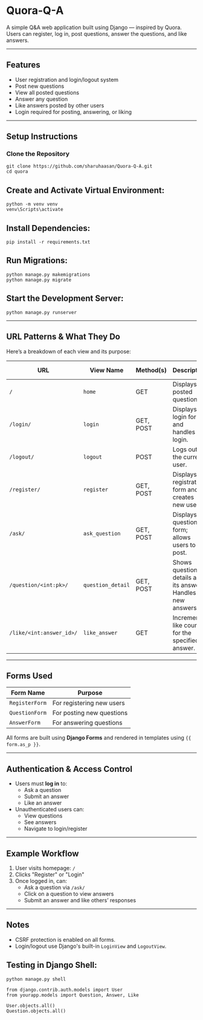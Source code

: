 # Quora-Q-A

A simple Q&A web application built using Django — inspired by Quora.  
Users can register, log in, post questions, answer the questions, and like answers.

---

## Features

- User registration and login/logout system
- Post new questions
- View all posted questions
- Answer any question
- Like answers posted by other users
- Login required for posting, answering, or liking

---

##  Setup Instructions

###  Clone the Repository

```
git clone https://github.com/sharuhaasan/Quora-Q-A.git
cd quora
```

##  Create and Activate Virtual Environment:
```
python -m venv venv
venv\Scripts\activate
```

##  Install Dependencies:
```
pip install -r requirements.txt
```

##  Run Migrations:
```
python manage.py makemigrations
python manage.py migrate
```

##  Start the Development Server:
```
python manage.py runserver
```
---

##  URL Patterns & What They Do

Here’s a breakdown of each view and its purpose:

| URL                         | View Name         | Method(s) | Description                                                  | Login Required   |
|---------------------------- |-------------------|-----------|--------------------------------------------------------------|------------------|
| `/`                         | `home`            | GET       | Displays all posted questions.                               | ❌               |
| `/login/`                   | `login`           | GET, POST | Displays login form and handles login.                       | ❌               |
| `/logout/`                  | `logout`          | POST      | Logs out the current user.                                   | ✅               |
| `/register/`                | `register`        | GET, POST | Displays registration form and creates new user.             | ❌               |
| `/ask/`                     | `ask_question`    | GET, POST | Displays question form; allows users to post.                | ✅               |
| `/question/<int:pk>/`       | `question_detail` | GET, POST | Shows question details and its answers. Handles new answers. | ✅ (for posting) |
| `/like/<int:answer_id>/`    | `like_answer`     | GET       | Increments like count for the specified answer.              | ✅               |

---

##  Forms Used

| Form Name          | Purpose                          |
|--------------------|----------------------------------|
| `RegisterForm` | For registering new users        |
| `QuestionForm`     | For posting new questions        |
| `AnswerForm`       | For answering questions          |

All forms are built using **Django Forms** and rendered in templates using `{{ form.as_p }}`.

---

##  Authentication & Access Control

- Users must **log in** to:
  - Ask a question
  - Submit an answer
  - Like an answer
- Unauthenticated users can:
  - View questions
  - See answers
  - Navigate to login/register

---

##  Example Workflow

1. User visits homepage: `/`
2. Clicks "Register" or "Login"
3. Once logged in, can:
   - Ask a question via `/ask/`
   - Click on a question to view answers
   - Submit an answer and like others’ responses

---

##  Notes

- CSRF protection is enabled on all forms.
- Login/logout use Django's built-in `LoginView` and `LogoutView`.


##  Testing in Django Shell:
```
python manage.py shell
```
```
from django.contrib.auth.models import User
from yourapp.models import Question, Answer, Like

User.objects.all()
Question.objects.all()
```


